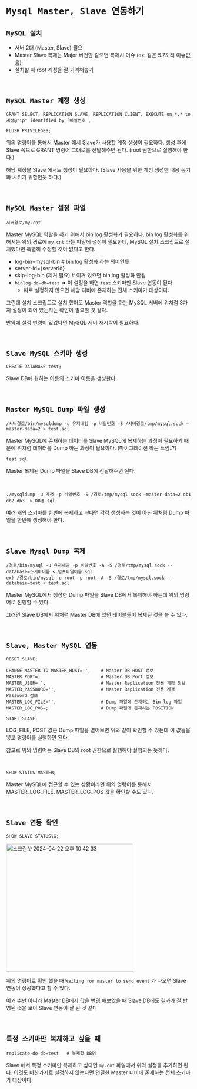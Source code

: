 # `Mysql Master, Slave 연동하기`

## `MySQL 설치`

- 서버 2대 (Master, Slave) 필요
- Master Slave 복제는 Major 버전만 같으면 복제시 이슈 (ex: 같은 5.7끼리 이슈없음)
- 설치할 때 root 계정을 잘 기억해놓기

<br>

## `MySQL Master 계정 생성`

```
GRANT SELECT, REPLICATION SLAVE, REPLICATION CLIENT, EXECUTE on *.* to 계정@"ip" identified by ‘비밀번호 ;

FLUSH PRIVILEGES; 
```

위의 명령어를 통해서 Master 에서 Slave가 사용할 계정 생성이 필요하다. 생성 후에 Slave 쪽으로 GRANT 명령어 그대로를 전달해주면 된다. (root 권한으로 실행해야 한다.)

해당 계정을 Slave 에서도 생성이 필요하다. (Slave 사용을 위한 계정 생성한 내용 동기화 시키기 위함인듯 하다.)

<br>

## `MySQL Master 설정 파일`

```
서버경로/my.cnt
```

Master MySQL 역할을 하기 위해서 bin log 활성화가 필요하다. bin log 활성화를 위해서는 위의 경로에 `my.cnt` 라는 파일에 설정이 필요한데, MySQL 설치 스크립트로 설치했다면 특별히 수정할 것이 없다고 한다.

- log-bin=mysql-bin      # bin log 활성화 하는 의미인듯
- server-id={serverId}
- skip-log-bin (제거 필요) # 이거 있으면 bin log 활성화 안됨
- `binlog-do-db=test` => 이 설정을 하면 `test` 스키마만 Slave 연동이 된다.
    - 따로 설정하지 않으면 해당 디비에 존재하는 전체 스키마가 대상이다.

그런데 설치 스크립트로 설치 했어도 Master 역할을 하는 MySQL 서버에 위처럼 3가지 설정이 되어 있는지는 확인이 필요할 것 같다.

만약에 설정 변경이 있었다면 MySQL 서버 재시작이 필요하다.

<br>

## `Slave MySQL 스키마 생성`

```
CREATE DATABASE test;
```

Slave DB에 원하는 이름의 스키마 이름을 생성한다.

<br>

## `Master MySQL Dump 파일 생성`

```
/서버경로/bin/mysqldump -u 유저네임 -p 비밀번호 -S /서버경로/tmp/mysql.sock —master-data=2 > test.sql
```

Master MySQL에 존재하는 데이터를 Slave MySQL에 복제하는 과정이 필요하기 때문에 위처럼 데이터를 Dump 하는 과정이 필요하다. (마이그레이션 하는 느낌..?)

```
test.sql
```

Master 복제된 Dump 파일을 Slave DB에 전달해주면 된다.


<br>

```
./mysqldump -u 계정 -p 비밀번호 -S /경로/tmp/mysql.sock —master-data=2 db1 db2 db3  > DB명.sql
```

여러 개의 스키마를 한번에 복제하고 싶다면 각각 생성하는 것이 아닌 위처럼 Dump 파일을 한번에 생성해야 한다.

<br>

## `Slave Mysql Dump 복제`

```
/경로/bin/mysql -u 유저네임 -p 비밀번호 -A -S /경로/tmp/mysql.sock --database=스키마이름 < 덤프파일이름.sql
ex) /경로/bin/mysql -u root -p root -A -S /경로/tmp/mysql.sock --database=test < test.sql
```

Master MySQL에서 생성한 Dump 파일을 Slave DB에서 복제해야 하는데 위의 명령어로 진행할 수 있다.

그러면 Slave DB에서 위처럼 Master DB에 있던 테이블들이 복제된 것을 볼 수 있다.

<br>

## `Slave, Master MySQL 연동`

```
RESET SLAVE;

CHANGE MASTER TO MASTER_HOST='',    # Master DB HOST 정보 
MASTER_PORT=,                       # Master DB Port 정보
MASTER_USER='',                     # Master Replication 전용 계정 정보
MASTER_PASSWORD='',                 # Master Replication 전용 계정 Password 정보
MASTER_LOG_FILE='',                 # Dump 파일에 존재하는 Bin log 파일
MASTER_LOG_POS=;                    # Dump 파일에 존재하는 POSITION

START SLAVE;
```

LOG_FILE, POST 값은 Dump 파일을 열어보면 위와 같이 확인할 수 있는데 이 값들을 넣고 명령어를 실행하면 된다.

참고로 위의 명령어는 Slave DB의 root 권한으로 실행해야 실행되는 듯하다.

<br>

```
SHOW STATUS MASTER;
```

Master MySQL에 접근할 수 있는 상황이라면 위의 명령어를 통해서 MASTER_LOG_FILE, MASTER_LOG_POS 값을 확인할 수도 있다.

<br>

## `Slave 연동 확인`

```
SHOW SLAVE STATUS\G;
```

<img width="346" alt="스크린샷 2024-04-22 오후 10 42 33" src="https://media.oss.navercorp.com/user/30855/files/ca2d95d6-7bbf-4c02-bc96-82f1bfe61cc1">

위의 명령어로 확인 했을 때 `Waiting for master to send event` 가 나오면 Slave 연동이 성공했다고 할 수 있다.

이거 뿐만 아니라 Master DB에서 값을 변경 해보았을 때 Slave DB에도 결과가 잘 반영된 것을 보아 Slave 연동이 잘 된 것 같다.

<br>

## `특정 스키마만 복제하고 싶을 때`

```
replicate-do-db=test   # 복제할 DB명
```

Slave 에서 특정 스키마만 복제하고 싶다면 `my.cnt` 파일에서 위의 설정을 추가하면 된다. 이것도 마찬가지로 설정하지 않는다면 연결한 Master 디비에 존재하는 전체 스키마가 대상이다.
